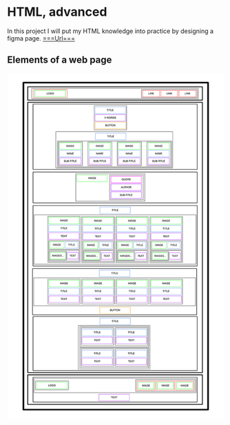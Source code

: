 # HTML, advanced
In this project I will put my HTML knowledge into practice by designing a figma page.
[===Url===](https://www.figma.com/file/XrEAsu1vQj5fhVaNG38d2W/Homepage)
## Elements of a web page
![ image ](./images/97c8976d2ff5ff1871d7a0815b72773379df6acb.jpg)

